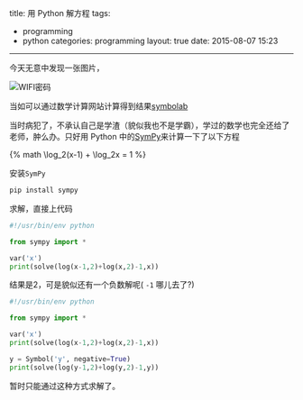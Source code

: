 title:  用 Python 解方程
tags:
 - programming
 - python
categories: programming
layout: true
date: 2015-08-07 15:23
---

今天无意中发现一张图片，

![WIFI密码](/media/wifi_password.jpg)

当如可以通过数学计算网站计算得到结果[symbolab](https://www.symbolab.com/solver/logarithmic-equation-calculator/log_%7B2%7D%5Cleft(x-1%5Cright)%2Blog_%7B2%7DX%3D1/?origin=enterkey)

当时病犯了，不承认自己是学渣（貌似我也不是学霸），学过的数学也完全还给了老师，肿么办。只好用 Python 中的[SymPy](http://www.sympy.org/en/index.html)来计算一下了以下方程

{% math \log_2(x-1) + \log_2x = 1 %}

安装`SymPy`

```sh
pip install sympy
```

求解，直接上代码

```python
#!/usr/bin/env python

from sympy import *

var('x')
print(solve(log(x-1,2)+log(x,2)-1,x))
```

结果是2，可是貌似还有一个负数解呢( `-1`  哪儿去了?)

<!-- more -->

```python
#!/usr/bin/env python

from sympy import *

var('x')
print(solve(log(x-1,2)+log(x,2)-1,x))

y = Symbol('y', negative=True)
print(solve(log(y-1,2)+log(y,2)-1,y))
```

暂时只能通过这种方式求解了。







